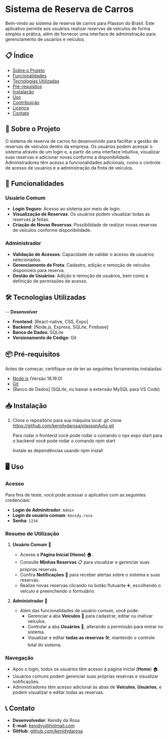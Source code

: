 # Sistema de Reserva de Carros

Bem-vindo ao sistema de reserva de carros para Plasson do Brasil. Este aplicativo permite aos usuários realizar reservas de veículos de forma simples e prática, além de fornecer uma interface de administração para gerenciamento de usuários e veículos.

## 📋 Índice

- [Sobre o Projeto](#sobre-o-projeto)
- [Funcionalidades](#funcionalidades)
- [Tecnologias Utilizadas](#tecnologias-utilizadas)
- [Pré-requisitos](#pré-requisitos)
- [Instalação](#instalação)
- [Uso](#uso)
- [Contribuição](#contribuição)
- [Licença](#licença)
- [Contato](#contato)

## 📖 Sobre o Projeto

O sistema de reserva de carros foi desenvolvido para facilitar a gestão de reservas de veículos dentro da empresa. Os usuários podem acessar o sistema através de um login e, a partir de uma interface intuitiva, visualizar suas reservas e adicionar novas conforme a disponibilidade. Administradores têm acesso a funcionalidades adicionais, como o controle de acesso de usuários e a administração da frota de veículos.

## 🚀 Funcionalidades

### Usuário Comum
- **Login Seguro**: Acesso ao sistema por meio de login.
- **Visualização de Reservas**: Os usuários podem visualizar todas as reservas já feitas.
- **Criação de Novas Reservas**: Possibilidade de realizar novas reservas de veículos conforme disponibilidade.

### Administrador
- **Validação de Acessos**: Capacidade de validar o acesso de usuários selecionados.
- **Gerenciamento de Frota**: Cadastro, edição e remoção de veículos disponíveis para reserva.
- **Gestão de Usuários**: Adição e remoção de usuários, bem como a definição de permissões de acesso.

## 🛠️ Tecnologias Utilizadas

-- **Desenvolver**
- **Frontend**: [React-native, CSS, Expo]
- **Backend**: [Node.js, Express, SQLite, Firebase]
- **Banco de Dados**: SQLite
- **Versionamento de Código**: Git

## 📦 Pré-requisitos

Antes de começar, certifique-se de ter as seguintes ferramentas instaladas:

- [Node.js](https://nodejs.org/en/) (Versão 18.19.0)
- [Git](https://git-scm.com/)
- [Banco de Dados] (SQLite, ou baixar a extensão MySQL para VS Code)

## 📥 Instalação

1. Clone o repositório para sua máquina local:
   git clone https://github.com/kenidydarosa/plassonAuto.git

   Para rodar o frontend você pode rodar o comando o npx expo start
   para o backend você pode rodar o comando npm start

   Instale as dependências usando npm install

## 🖥️ Uso

### Acesso
Para fins de teste, você pode acessar o aplicativo com as seguintes credenciais:  
- **Login de Adminitrador**: `Admin`  
- **Login de usuário comum**: `Kenidy.rosa`  
- **Senha**: `1234`

### Resumo de Utilização

1. **Usuário Comum** 👤  
   - Acesse a **Página Inicial (Home)** 🏠.  
   - Consulte **Minhas Reservas** 📋 para visualizar e gerenciar suas próprias reservas.  
   - Confira **Notificações** 🔔 para receber alertas sobre o sistema e suas reservas.  
   - Realize novas reservas clicando no botão flutuante ➕, escolhendo o veículo e preenchendo o formulário.  

2. **Administrador** 🔑  
   - Além das funcionalidades de usuário comum, você pode:  
     - Gerenciar a aba **Veículos** 🚗 para cadastrar, editar ou inativar veículos.  
     - Controlar a aba **Usuários** 👥, alterando a permissão para entrar no sistema.  
     - Visualizar e editar **todas as reservas** 🛠️, mantendo o controle total do sistema.  

### Navegação
- Após o login, todos os usuários têm acesso à página inicial (**Home**) 🏠.  
- Usuários comuns podem gerenciar suas próprias reservas e visualizar notificações.  
- Administradores têm acesso adicional às abas de **Veículos**, **Usuários**, e podem visualizar e editar todas as reservas.

## 📞 Contato

- **Desenvolvedor**: Kenidy da Rosa  
- **E-mail**: [kenidyy@hotmail.com](mailto:kenidyy@hotmail.com)  
- **GitHub**: [github.com/kenidydarosa](https://github.com/kenidydarosa) 

